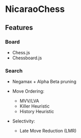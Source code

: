 # NicaraoChess

## Features

### Board

- Chess.js
- Chessboard.js

### Search

- Negamax + Alpha Beta pruning

- Move Ordering:
    - MVV/LVA
    - Killer Heuristic
    - History Heuristic
- Selectivity:
    - Late Move Reduction (LMR)